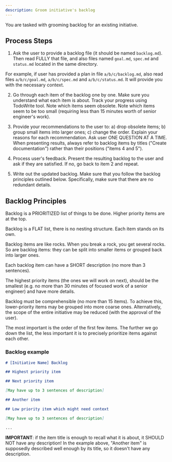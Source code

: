 ```yaml
---
description: Groom initiative's backlog
---
```


You are tasked with grooming backlog for an existing initiative.

## Process Steps

1. Ask the user to provide a backlog file (it should be named `backlog.md`). 
Then read FULLY that file, and also files named `goal.md`, `spec.md` and 
`status.md` located in the same directory.

For example, if user has provided a plan in file `a/b/c/backlog.md`, also read 
files `a/b/c/goal.md`, `a/b/c/spec.md` and `a/b/c/status.md`. It will provide 
you with the necessary context.

2. Go through each item of the backlog one by one. Make sure you understand
what each item is about. Track your progress using TodoWrite tool. Note which
items seem obsolete. Note which items seem to be too small (requiring less 
than 15 minutes worth of senior engineer's work).

3. Provide your recommendations to the user to: a) drop obsolete items; b) 
group small items into larger ones; c) change the order. Explain your reasons
for each recommendation. Ask user ONE QUESTION AT A TIME. When presenting
results, always refer to backlog items by titles ("Create documentation")
rather than their positions ("items 4 and 5").

4. Process user's feedback. Present the resulting backlog to the user and ask
if they are satisfied. If no, go back to item 2 and repeat. 

5. Write out the updated backlog. Make sure that you follow the backlog
principles outlined below. Specifically, make sure that there are no redundant
details.

## Backlog Principles

Backlog is a PRIORITIZED list of things to be done. Higher priority items are
at the top.

Backlog is a FLAT list, there is no nesting structure. Each item stands on its
own.

Backlog items are like rocks. When you break a rock, you get several rocks. So
are backlog items: they can be split into smaller items or grouped back into
larger ones.

Each backlog item can have a SHORT description (no more than 3 sentences).

The highest priority items (the ones we will work on next), should be the
smallest (e.g. no more than 30 minutes of focused work of a senior engineer)
and have more details.

Backlog must be comprehensible (no more than 15 items). To achieve this, 
lower-priority items may be grouped into more coarse ones. Alternatively, the
scope of the entire initiative may be reduced (with the approval of the user).

The most important is the order of the first few items. The further we go down
the list, the less important it is to precisely prioritize items against each
other.

### Backlog example

````markdown
# [Initiative Name] Backlog

## Highest priority item

## Next priority item

[May have up to 3 sentences of description]

## Another item

## Low priority item which might need context

[May have up to 3 sentences of description]

...
````

**IMPORTANT**: if the item title is enough to recall what it is about, it 
SHOULD NOT have any description! In the example above, "Another item" is 
supposedly described well enough by its title, so it doesn't have any
description.
